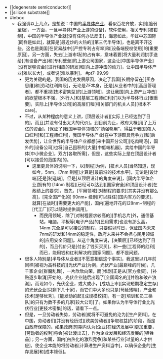 - [[degenerate semiconductor]]
- [[silicon substrate]]
- #inbox
    - 我强调以上几点，是想说：中国的[半导体产业](https://www.zhihu.com/question/426623325/answer/2027300110)，看似百花齐放，实则[脆弱至极]，一方面，一旦半导体[产业上游的设备]，软件使用，相关专利[被钳制]，中国的半导体产业就[没有任何办法反击]，海思如此，华虹中芯国际[同样是如此]，就算是[最近炒的火热的][第三代半导体]，也是离不开这些。这也是美国[在贸易战中][严控专利占有率]和[设备端授权使用]的[重要原因]。另一方面，失去[上游市场]的占有率，意味着要[将大量利润拱手送给][有设备产出]和[专利壁垒]的上游公司国家，这会让[中国半导体产业][没有足够资金][进行相应的研发]和[向上游冲击的动力]，让中国半导体产业[难以长大]，或者说[难以暴利]。 #pt7-99.99
        - 更为关键的是，我国的历史发展原因，决定了我国[长期停留在][买办思维]和[劳动红利阶段]，无论是ZF本身，还是[从业者中的][高层管理者]，都不重视[技术密集型]的[上游领域]，这让我国[向上游产业冲击]的欲望根本不强，[外行人]和[基层工程师红利]们以为半导体行业[很重要]，实际上[半导体公司]的高层们和[相关部门的机关人员][根本不 care]。
        - 不过，从某种程度的意义上讲，[顶层设计者][实际上已经达到了目的]，而且[并没有付出太大的代价]。到目前为止，政府大概[用了上万亿的资金]，[保证了]我国半导体领域的“勉强够用”，得益于我国的[人口红利]和[工程师红利]，我国半导体产业[在中下游颇具竞争力]和[后发优势]，让全世界的半导体产业都想[来中国开分公司][吃肉喝汤]，国外的[设备公司]也将[自己囤积的]大量[中低端机器]，卖给中国的半导体[中小微企业]，双方[各取所需]，但是，这些实际上是在顶层设计者[可以接受的范围内]的。
            - 这里更具体的说明一下，以[制程]为例，[技术人员]当然知道，现如今，5nm，[7nm 制程]才算是[最前沿的技术水平]，无论是[设计端]还是[制造端]，但是[从顶层设计的角度来说]，[国内半导体企业]拥有的 [14nm 制程][已经可以达到][国家安全]和顶层设计者[在政绩上的要求]，首先，[军用领域][对制程的要求][其实并没有那么高]，[完全国产化的] 90nm+ 级别[可以胜任][国内军方的要求]，就算[在战时][需要更大的产能]，国内[遍地开花的]28nm+制程的[代工厂][可以随时提供调用]。
                - 而民用领域，除了[对制程要求较高的][手机芯片]外，通信基站，电脑，平板等[电子产品]的[民用需求]也没有那么高，14nm 完全是可以接受的制程，只要假以时日，保证国内未来7nm的研发和14nm的稳定性，政府未来并不会担心民用领域的[应用安全问题]。从这个角度来说，[决策层][已经达到了目的]，而且代价只是[付出了钱买买买]，和一些[工程师的红利]而已，能用钱和红利解决的[国家问题]，都不是问题。
        - 很多人特别是[半导体从业者][不愿意相信这个事实]，我这里以几年前同样[被视为高科技的][光伏产业]为例，光伏产业[最巅峰的时候]，几千家企业[群魔乱舞]，一片欣欣向荣，而[惨剧]正是从[官方撤资]，[补贴逐步取消]开始的，光伏企业随后出现了[全国闻名的][并购和破产浪潮]。而现如今，光伏企业，或大或小，[成功上市][实现短期稳定生存]的光伏企业[只剩下几十家]，而它们中大多也只是[苟延残喘]，产业和技术[足够优秀]，[能发动的起][成规模校招]，有一定[培训和员工梯队]的只有为数不多的几家[较大公司]了。如果你认为半导体行业比光伏行业[更技术密集]的话，请看下一点。
        - 但是，一旦劳动者失势，劳动者[就将不可避免的沦为][生产资料]。在中国，劳动者们[并没有经历过][欧美劳动者][争取权益]的阶段，而是由政府保障的，如果政府[短期内认为]企业[在经济发展中]更加重要，[劳动者的权利]将会[被让渡出去]，作为企业发展和经济发展的[牺牲品]；另一方面，国内[白热化的激烈竞争]和某些行业[过量的人才供应]，使企业本能的将劳动者[计算进生产资料当中]，以确保企业的[生存发展]和[成本降低]。
